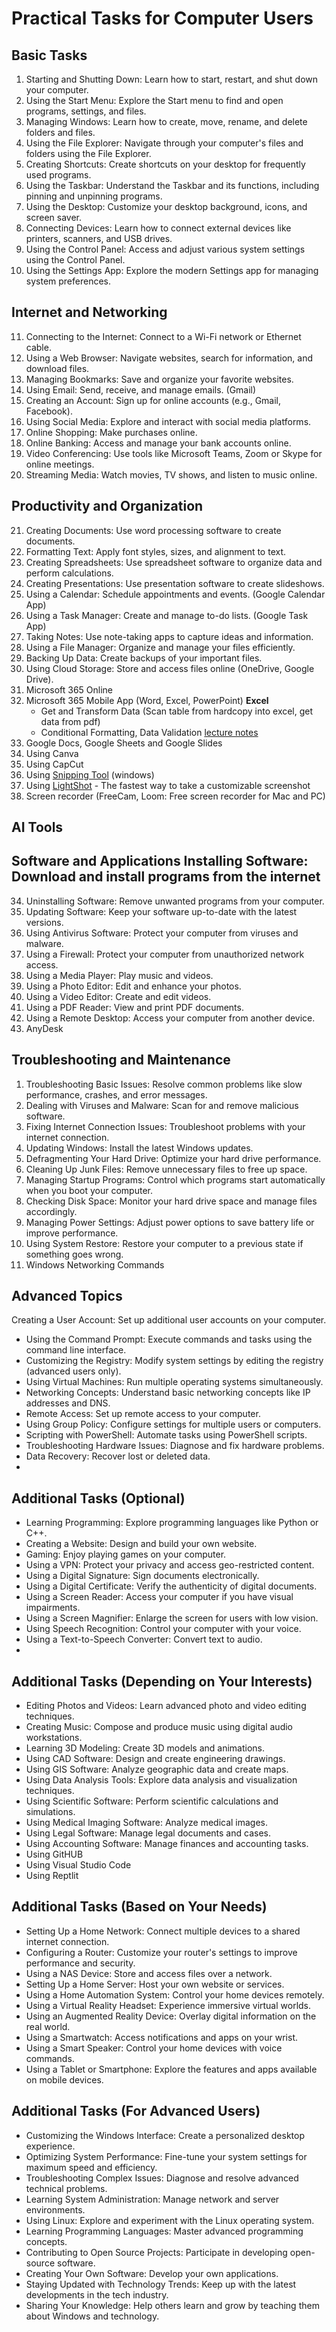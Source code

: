 # Practical Tasks for Computer Users

## Basic Tasks
1. Starting and Shutting Down: Learn how to start, restart, and shut down your computer.
2. Using the Start Menu: Explore the Start menu to find and open programs, settings, and files.
3. Managing Windows: Learn how to create, move, rename, and delete folders and files.
4. Using the File Explorer: Navigate through your computer's files and folders using the File Explorer.
5. Creating Shortcuts: Create shortcuts on your desktop for frequently used programs.
6. Using the Taskbar: Understand the Taskbar and its functions, including pinning and unpinning programs.
7. Using the Desktop: Customize your desktop background, icons, and screen saver.
8. Connecting Devices: Learn how to connect external devices like printers, scanners, and USB drives.
9. Using the Control Panel: Access and adjust various system settings using the Control Panel.
10. Using the Settings App: Explore the modern Settings app for managing system preferences.
   
## Internet and Networking
11. Connecting to the Internet: Connect to a Wi-Fi network or Ethernet cable.
12. Using a Web Browser: Navigate websites, search for information, and download files.
13. Managing Bookmarks: Save and organize your favorite websites.
14. Using Email: Send, receive, and manage emails. (Gmail)
15. Creating an Account: Sign up for online accounts (e.g., Gmail, Facebook).
16. Using Social Media: Explore and interact with social media platforms.
17. Online Shopping: Make purchases online.
18. Online Banking: Access and manage your bank accounts online.
19. Video Conferencing: Use tools like Microsoft Teams, Zoom or Skype for online meetings.
20. Streaming Media: Watch movies, TV shows, and listen to music online.

## Productivity and Organization
21.  Creating Documents: Use word processing software to create documents.
22.  Formatting Text: Apply font styles, sizes, and alignment to text.
23. Creating Spreadsheets: Use spreadsheet software to organize data and perform calculations.
24. Creating Presentations: Use presentation software to create slideshows.
25. Using a Calendar: Schedule appointments and events. (Google Calendar App)
26. Using a Task Manager: Create and manage to-do lists. (Google Task App)
27. Taking Notes: Use note-taking apps to capture ideas and information.
28. Using a File Manager: Organize and manage your files efficiently.
29. Backing Up Data: Create backups of your important files.
30. Using Cloud Storage: Store and access files online (OneDrive, Google Drive).
31. Microsoft 365 Online
32. Microsoft 365 Mobile App (Word, Excel, PowerPoint)
    **Excel**
    - Get and Transform Data (Scan table from hardcopy into excel, get data from pdf)
    - Conditional Formatting, Data Validation [lecture notes](https://yasirbhutta.github.io/ms-excel/docs/advance-features.html)
33. Google Docs, Google Sheets and Google Slides
34. Using Canva
35. Using CapCut
36. Using [Snipping Tool](../tools/docs/snipping-tool.md) (windows)
37. Using [LightShot](../tools/docs/lightshot.md) - The fastest way to take a customizable screenshot
38. Screen recorder (FreeCam, Loom: Free screen recorder for Mac and PC)  

## AI Tools

## Software and Applications Installing Software: Download and install programs from the internet

34. Uninstalling Software: Remove unwanted programs from your computer.
35. Updating Software: Keep your software up-to-date with the latest versions.
36. Using Antivirus Software: Protect your computer from viruses and malware.
37. Using a Firewall: Protect your computer from unauthorized network access.
38. Using a Media Player: Play music and videos.
39. Using a Photo Editor: Edit and enhance your photos.
40. Using a Video Editor: Create and edit videos.
41. Using a PDF Reader: View and print PDF documents.
42. Using a Remote Desktop: Access your computer from another device.
43. AnyDesk
    
## Troubleshooting and Maintenance
1.  Troubleshooting Basic Issues: Resolve common problems like slow performance, crashes, and error messages.
2.  Dealing with Viruses and Malware: Scan for and remove malicious software.
3.  Fixing Internet Connection Issues: Troubleshoot problems with your internet connection.
4.  Updating Windows: Install the latest Windows updates.
5.  Defragmenting Your Hard Drive: Optimize your hard drive performance.
6.  Cleaning Up Junk Files: Remove unnecessary files to free up space.
7.  Managing Startup Programs: Control which programs start automatically when you boot your computer.
8.  Checking Disk Space: Monitor your hard drive space and manage files accordingly.
9.  Managing Power Settings: Adjust power options to save battery life or improve performance.
10. Using System Restore: Restore your computer to a previous state if something goes wrong.
11. Windows Networking Commands

## Advanced Topics

Creating a User Account: Set up additional user accounts on your computer.
 * Using the Command Prompt: Execute commands and tasks using the command line interface.
 * Customizing the Registry: Modify system settings by editing the registry (advanced users only).
 * Using Virtual Machines: Run multiple operating systems simultaneously.
 * Networking Concepts: Understand basic networking concepts like IP addresses and DNS.
 * Remote Access: Set up remote access to your computer.
 * Using Group Policy: Configure settings for multiple users or computers.
 * Scripting with PowerShell: Automate tasks using PowerShell scripts.
 * Troubleshooting Hardware Issues: Diagnose and fix hardware problems.
 * Data Recovery: Recover lost or deleted data.
* 
## Additional Tasks (Optional)
 * Learning Programming: Explore programming languages like Python or C++.
 * Creating a Website: Design and build your own website.
 * Gaming: Enjoy playing games on your computer.
 * Using a VPN: Protect your privacy and access geo-restricted content.
 * Using a Digital Signature: Sign documents electronically.
 * Using a Digital Certificate: Verify the authenticity of digital documents.
 * Using a Screen Reader: Access your computer if you have visual impairments.
 * Using a Screen Magnifier: Enlarge the screen for users with low vision.
 * Using Speech Recognition: Control your computer with your voice.
 * Using a Text-to-Speech Converter: Convert text to audio.
* 
## Additional Tasks (Depending on Your Interests)
 * Editing Photos and Videos: Learn advanced photo and video editing techniques.
 * Creating Music: Compose and produce music using digital audio workstations.
 * Learning 3D Modeling: Create 3D models and animations.
 * Using CAD Software: Design and create engineering drawings.
 * Using GIS Software: Analyze geographic data and create maps.
 * Using Data Analysis Tools: Explore data analysis and visualization techniques.
 * Using Scientific Software: Perform scientific calculations and simulations.
 * Using Medical Imaging Software: Analyze medical images.
 * Using Legal Software: Manage legal documents and cases.
 * Using Accounting Software: Manage finances and accounting tasks.
 * Using GitHUB
 * Using Visual Studio Code
 * Using Reptlit

## Additional Tasks (Based on Your Needs)
 * Setting Up a Home Network: Connect multiple devices to a shared internet connection.
 * Configuring a Router: Customize your router's settings to improve performance and security.
 * Using a NAS Device: Store and access files over a network.
 * Setting Up a Home Server: Host your own website or services.
 * Using a Home Automation System: Control your home devices remotely.
 * Using a Virtual Reality Headset: Experience immersive virtual worlds.
 * Using an Augmented Reality Device: Overlay digital information on the real world.
 * Using a Smartwatch: Access notifications and apps on your wrist.
 * Using a Smart Speaker: Control your home devices with voice commands.
 * Using a Tablet or Smartphone: Explore the features and apps available on mobile devices.
## Additional Tasks (For Advanced Users)
 * Customizing the Windows Interface: Create a personalized desktop experience.
 * Optimizing System Performance: Fine-tune your system settings for maximum speed and efficiency.
 * Troubleshooting Complex Issues: Diagnose and resolve advanced technical problems.
 * Learning System Administration: Manage network and server environments.
 * Using Linux: Explore and experiment with the Linux operating system.
 * Learning Programming Languages: Master advanced programming concepts.
 * Contributing to Open Source Projects: Participate in developing open-source software.
 * Creating Your Own Software: Develop your own applications.
 * Staying Updated with Technology Trends: Keep up with the latest developments in the tech industry.
 * Sharing Your Knowledge: Help others learn and grow by teaching them about Windows and technology.
